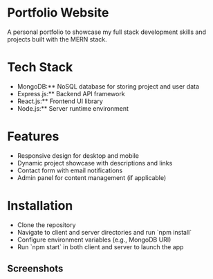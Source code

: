 <h1>Portfolio Website</h1>

<p>A personal portfolio to showcase my full stack development skills and projects built with the MERN stack.</p>

<h1>Tech Stack</h1>
<ul>
<li>MongoDB:** NoSQL database for storing project and user data</li>
<li>Express.js:** Backend API framework</li>
<li>React.js:** Frontend UI library</li>
<li>Node.js:** Server runtime environment</li>
</ul>

<h1>Features</h1>
<ul>
<li> Responsive design for desktop and mobile</li>
<li> Dynamic project showcase with descriptions and links</li>
<li> Contact form with email notifications</li>
<li>Admin panel for content management (if applicable)</li>
</ul>

<h1>Installation</h1>
<ul>
<li> Clone the repository</li>
<li> Navigate to client and server directories and run `npm install`</li>
<li> Configure environment variables (e.g., MongoDB URI)</li>
<li> Run `npm start` in both client and server to launch the app</li>
</ul>

## Screenshots


